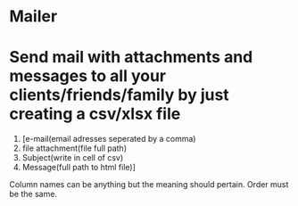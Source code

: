 # Mailer
<h1>Send mail with attachments and messages to all your clients/friends/family by just creating a csv/xlsx file</h1>
<ol>
  <li>[e-mail(email adresses seperated by a comma)</li>
  <li>file attachment(file full path)</li>
  <li>Subject(write in cell of csv) </li>
<li>Message(full path to html file)]</li>
</ol>
Column names can be anything but the meaning should pertain. Order must be the same.

